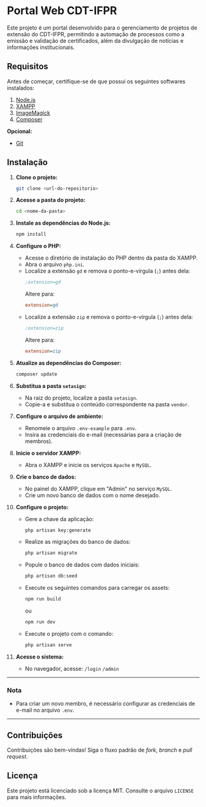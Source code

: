 # Portal Web CDT-IFPR

Este projeto é um portal desenvolvido para o gerenciamento de projetos de extensão do CDT-IFPR, permitindo a automação de processos como a emissão e validação de certificados, além da divulgação de notícias e informações institucionais.

## Requisitos

Antes de começar, certifique-se de que possui os seguintes softwares instalados:

1. [Node.js](https://nodejs.org/en/download/package-manager)
2. [XAMPP](https://sourceforge.net/projects/xampp/files/XAMPP%20Windows/8.2.12/xampp-windows-x64-8.2.12-0-VS16-installer.exe/download)
3. [ImageMagick](https://www.php.net/manual/en/book.imagick.php)
4. [Composer](https://getcomposer.org/download/)

**Opcional:**
- [Git](https://git-scm.com/downloads)

## Instalação

1. **Clone o projeto:**

   ```bash
   git clone <url-do-repositorio>
   ```

2. **Acesse a pasta do projeto:**

   ```bash
   cd <nome-da-pasta>
   ```

3. **Instale as dependências do Node.js:**

   ```bash
   npm install
   ```

4. **Configure o PHP:**
   - Acesse o diretório de instalação do PHP dentro da pasta do XAMPP.
   - Abra o arquivo `php.ini`.
   - Localize a extensão `gd` e remova o ponto-e-vírgula (`;`) antes dela:
     ```ini
     ;extension=gd
     ```
     Altere para:
     ```ini
     extension=gd
     ```
   - Localize a extensão `zip` e remova o ponto-e-vírgula (`;`) antes dela:
     ```ini
     ;extension=zip
     ```
     Altere para:
     ```ini
     extension=zip
     ```

5. **Atualize as dependências do Composer:**

   ```bash
   composer update
   ```

6. **Substitua a pasta `setasign`:**
   - Na raiz do projeto, localize a pasta `setasign`.
   - Copie-a e substitua o conteúdo correspondente na pasta `vendor`.

7. **Configure o arquivo de ambiente:**
   - Renomeie o arquivo `.env-example` para `.env`.
   - Insira as credenciais do e-mail (necessárias para a criação de membros).

8. **Inicie o servidor XAMPP:**
   - Abra o XAMPP e inicie os serviços `Apache` e `MySQL`.

9. **Crie o banco de dados:**
   - No painel do XAMPP, clique em "Admin" no serviço `MySQL`.
   - Crie um novo banco de dados com o nome desejado.

10. **Configure o projeto:**
    - Gere a chave da aplicação:
      ```bash
      php artisan key:generate
      ```
    - Realize as migrações do banco de dados:
      ```bash
      php artisan migrate
      ```
    - Popule o banco de dados com dados iniciais:
      ```bash
      php artisan db:seed
      ```
    - Execute os seguintes comandos para carregar os assets:
      ```bash
      npm run build
      ```
      ou
      
      ```bash
      npm run dev
      ```
    - Execute o projeto com o comando:
      ```bash
      php artisan serve
      ```

11. **Acesse o sistema:**
    - No navegador, acesse:
      `/login`
      `/admin`

---

### Nota

- Para criar um novo membro, é necessário configurar as credenciais de e-mail no arquivo `.env`.

---

## Contribuições

Contribuições são bem-vindas! Siga o fluxo padrão de *fork*, *branch* e *pull request*.

## Licença

Este projeto está licenciado sob a licença MIT. Consulte o arquivo `LICENSE` para mais informações.
